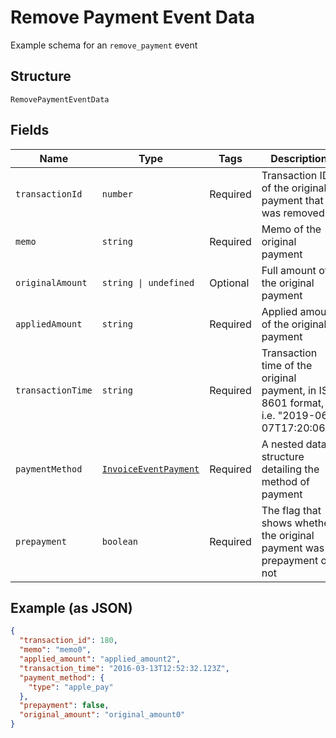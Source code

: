 
# Remove Payment Event Data

Example schema for an `remove_payment` event

## Structure

`RemovePaymentEventData`

## Fields

| Name | Type | Tags | Description |
|  --- | --- | --- | --- |
| `transactionId` | `number` | Required | Transaction ID of the original payment that was removed |
| `memo` | `string` | Required | Memo of the original payment |
| `originalAmount` | `string \| undefined` | Optional | Full amount of the original payment |
| `appliedAmount` | `string` | Required | Applied amount of the original payment |
| `transactionTime` | `string` | Required | Transaction time of the original payment, in ISO 8601 format, i.e. "2019-06-07T17:20:06Z" |
| `paymentMethod` | [`InvoiceEventPayment`](../../doc/models/containers/invoice-event-payment.md) | Required | A nested data structure detailing the method of payment |
| `prepayment` | `boolean` | Required | The flag that shows whether the original payment was a prepayment or not |

## Example (as JSON)

```json
{
  "transaction_id": 180,
  "memo": "memo0",
  "applied_amount": "applied_amount2",
  "transaction_time": "2016-03-13T12:52:32.123Z",
  "payment_method": {
    "type": "apple_pay"
  },
  "prepayment": false,
  "original_amount": "original_amount0"
}
```

